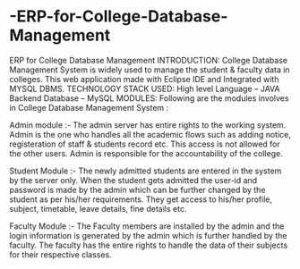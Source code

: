 # -ERP-for-College-Database-Management
ERP for College Database Management INTRODUCTION: College Database Management System is widely used to manage the student & faculty data in colleges. This web application made with Eclipse IDE and Integrated with MYSQL DBMS. TECHNOLOGY STACK USED: High level Language – JAVA Backend Database – MySQL MODULES: Following are the modules involves in College Database Management System :

Admin module :-
           The admin server has entire rights to the working system. Admin is the one who handles all the academic flows such as adding notice, registeration of  staff & students record etc. This access is not allowed for the other users. Admin is responsible for the accountability of the college. 

Student Module :-
           The newly admitted students are entered in the system by the server only. When the student gets admitted the user-id and password is made by the admin which can be further changed by the student as per his/her requirements. They get access to his/her profile, subject, timetable, leave details, fine details etc.

Faculty Module :-
            The Faculty members are installed by the admin and the login information is generated by the admin which is further handled by the faculty. The faculty has the entire rights to handle the data of their subjects for their respective classes.
